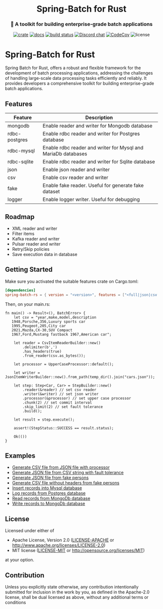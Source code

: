 <div align="center"> 
  <h1>Spring-Batch for Rust</h1>
  <h3>🐞 A toolkit for building enterprise-grade batch applications</h3>

  [![crate](https://img.shields.io/crates/v/spring-batch-rs.svg)](https://crates.io/crates/spring-batch-rs)
  [![docs](https://docs.rs/spring-batch-rs/badge.svg)](https://docs.rs/spring-batch-rs)
  [![build status](https://github.com/sboussekeyt/spring-batch-rs/actions/workflows/test.yml/badge.svg)](https://github.com/sboussekeyt/spring-batch-rs/actions/workflows/test.yml)
  [![Discord chat](https://img.shields.io/discord/1097536141617528966.svg?logo=discord&style=flat-square)](https://discord.gg/9FNhawNsG6)
  [![CodeCov](https://codecov.io/gh/sboussekeyt/spring-batch-rs/branch/main/graph/badge.svg)](https://codecov.io/gh/sboussekeyt/spring-batch-rs)
  ![license](https://shields.io/badge/license-MIT%2FApache--2.0-blue)

</div>

# Spring-Batch for Rust
Spring Batch for Rust, offers a robust and flexible framework for the development of batch processing applications, addressing the challenges of handling large-scale data processing tasks efficiently and reliably. It provides developers a comprehensive toolkit for building enterprise-grade batch applications.

## Features
| **Feature**   | **Description**                                               |
|---------------|---------------------------------------------------------------|
| mongodb       | Enable reader and writer for Mongodb database                 |
| rdbc-postgres | Enable rdbc reader and writer for Postgres database           |
| rdbc-mysql    | Enable rdbc reader and writer for Mysql and MariaDb databases |
| rdbc-sqlite   | Enable rdbc reader and writer for Sqlite database             |
| json          | Enable json reader and writer                                 |
| csv           | Enable csv reader and writer                                  |
| fake          | Enable fake reader. Useful for generate fake dataset          |
| logger        | Enable logger writer. Useful for debugging                    |

## Roadmap
+ XML reader and writer
+ Filter items
+ Kafka reader and writer
+ Pulsar reader and writer
+ Retry/Skip policies
+ Save execution data in database

 ## Getting Started
 Make sure you activated the suitable features crate on Cargo.toml:

```toml
[dependencies]
spring-batch-rs = { version = "<version>", features = ["<full|json|csv|fake|logger>"] }
```

Then, on your main.rs:

```rust,no_run
fn main() -> Result<(), BatchError> {
    let csv = "year,make,model,description
   1948,Porsche,356,Luxury sports car
   1995,Peugeot,205,City car
   2021,Mazda,CX-30,SUV Compact
   1967,Ford,Mustang fastback 1967,American car";

    let reader = CsvItemReaderBuilder::new()
        .delimiter(b',')
        .has_headers(true)
        .from_reader(csv.as_bytes());

    let processor = UpperCaseProcessor::default();

    let writer = JsonItemWriterBuilder::new().from_path(temp_dir().join("cars.json"));

    let step: Step<Car, Car> = StepBuilder::new()
        .reader(&reader) // set csv reader
        .writer(&writer) // set json writer
        .processor(&processor) // set upper case processor
        .chunk(2) // set commit interval
        .skip_limit(2) // set fault tolerance
        .build();

    let result = step.execute();

    assert!(StepStatus::SUCCESS == result.status);

    Ok(())
}
```

## Examples
+ [Generate CSV file from JSON file with processor](https://github.com/sboussekeyt/spring-batch-rs/blob/main/examples/generate_csv_file_from_json_file_with_processor.rs)
+ [Generate JSON file from CSV string with fault tolerance](https://github.com/sboussekeyt/spring-batch-rs/blob/main/examples/generate_json_file_from_csv_string_with_fault_tolerance.rs)
+ [Generate JSON file from fake persons](https://github.com/sboussekeyt/spring-batch-rs/blob/main/examples/generate_json_file_from_fake_persons.rs)
+ [Generate CSV file without headers from fake persons](https://github.com/sboussekeyt/spring-batch-rs/blob/main/examples/generate_csv_file_without_headers_from_fake_persons.rs)
+ [Insert records into Mysql database](https://github.com/sboussekeyt/spring-batch-rs/blob/main/examples/insert_records_into_mysql_database.rs)
+ [Log records from Postgres database](https://github.com/sboussekeyt/spring-batch-rs/blob/main/examples/log_records_from_postgres_database.rs)
+ [Read records from MongoDb database](https://github.com/sboussekeyt/spring-batch-rs/blob/main/examples/read_records_from_mongodb_database.rs)
+ [Write records to MongoDb database](https://github.com/sboussekeyt/spring-batch-rs/blob/main/examples/write_records_to_mongodb_database.rs)

## License
 Licensed under either of

-   Apache License, Version 2.0
    ([LICENSE-APACHE](LICENSE-APACHE) or <http://www.apache.org/licenses/LICENSE-2.0>)
-   MIT license
    ([LICENSE-MIT](LICENSE-MIT) or <http://opensource.org/licenses/MIT>)

at your option.

## Contribution
Unless you explicitly state otherwise, any contribution intentionally submitted
for inclusion in the work by you, as defined in the Apache-2.0 license, shall be
dual licensed as above, without any additional terms or conditions

